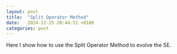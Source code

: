 ```yaml
---
layout: post
title:  "Split Operator Method"
date:   2024-12-25 20:44:51 +0100
categories: post
---
```


Here I show how to use the Split Operator Method to evolve the SE. 